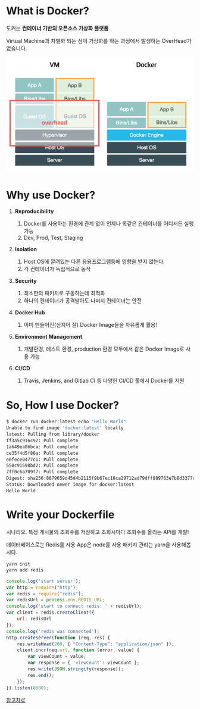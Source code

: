 

# What is Docker?

도커는 **컨테이너 기반의 오픈소스 가상화 플랫폼** 

Virtual Machine과 차별화 되는 점이 가상화를 하는 과정에서 발생하는 OverHead가 없습니다. 

![what-is-docker](./image/what-is-docker.png)

# Why use Docker?

1. **Reproducibility**

   1. Docker를 사용하는 환경에 관계 없이 언제나 똑같은 컨테이너를 어디서든 실행 가능
   2. Dev, Prod, Test, Staging

2. **Isolation**

   1. Host OS에 깔려있는 다른 응용프로그램등에 영향을 받지 않는다.
   2. 각 컨테이너가 독립적으로 동작

3. **Security**

   1. 최소한의 패키지로 구동하는데 최적화
   2. 하나의 컨테이너가 공격받아도 나머지 컨테이너는 안전

4. **Docker Hub**

   1. 이미 만들어진(심지어 잘) Docker Image들을 자유롭게 활용!

5. **Environment Management**

   1. 개발환경, 테스트 환경, production 환경 모두에서 같은 Docker Image로 사용 가능

6. **CI/CD**

   1. Travis, Jenkins, and Gitlab CI 등 다양한 CI/CD 툴에서 Docker를 지원



# So, How I use Docker?

```sh
$ docker run docker:latest echo "Hello World"
Unable to find image 'docker:latest' locally
latest: Pulling from library/docker
ff3a5c916c92: Pull complete
1a649ea86bca: Pull complete
ce35f4d5f86a: Pull complete
e6fece0477c1: Pull complete
550c91598bd2: Pull complete
7ff0c6a709f7: Pull complete
Digest: sha256:8879659d45d4b2115f9b67ec18ca29712ad79dff889763e7b8d3377d4373968b
Status: Downloaded newer image for docker:latest
Hello World
```



# Write your Dockerfile

시나리오. 특정 게시물의 조회수를 저장하고 조회시마다 조회수를 올리는 API를 개발!

데이터베이스로는 Redis를 사용 App은 node를 사용 패키지 관리는 yarn을 사용해봅시다.

```
yarn init
yarn add redis
```

```javascript
console.log('start server');
var http = require("http");
var redis = require("redis");
var redisUrl = process.env.REDIS_URL;
console.log('start to connect redis: ' + redisUrl);
var client = redis.createClient({
    url: redisUrl
});
console.log('redis was connected');
http.createServer(function (req, res) {
    res.writeHead(200, { "Content-Type": "application/json" });
    client.incr(req.url, function (error, value) {
        var viewCount = value;
        var response = { 'viewCount': viewCount };
        res.write(JSON.stringify(response));
        res.end();
    });
}).listen(8080);
```

[참고자료](https://github.com/chocolate-factory/docker-compose-example)

